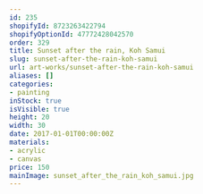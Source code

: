 ```yaml
---
id: 235
shopifyId: 8723263422794
shopifyOptionId: 47772428042570
order: 329
title: Sunset after the rain, Koh Samui
slug: sunset-after-the-rain-koh-samui
url: art-works/sunset-after-the-rain-koh-samui
aliases: []
categories:
- painting
inStock: true
isVisible: true
height: 20
width: 30
date: 2017-01-01T00:00:00Z
materials:
- acrylic
- canvas
price: 150
mainImage: sunset_after_the_rain_koh_samui.jpg
---
```

